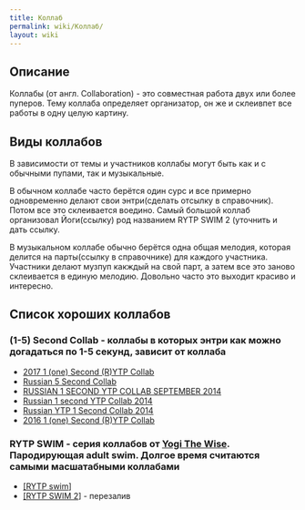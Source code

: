 ```yaml
---
title: Коллаб
permalink: wiki/Коллаб/
layout: wiki
---
```


## Описание

Коллабы (от англ. Collaboration) - это совместная работа двух или более
пуперов. Тему коллаба определяет организатор, он же и склеивпет все
работы в одну целую картину.

## Виды коллабов

В зависимости от темы и участников коллабы могут быть как и с обычными
пупами, так и музыкальные. 

В обычном коллабе часто берётся один сурс и все примерно одновременно
делают свои энтри(сделать отсылку в справочник). Потом все это
склеивается воедино. Самый большой коллаб организовал Йоги(ссылку) род
названием RYTP SWIM 2 (уточнить и дать ссылку. 

В музыкальном коллабе обычно берётся одна общая мелодия, которая делится
на парты(ссылку в справочнике) для каждого участника. Участники делают
музпуп какждый на свой парт, а затем все это заново склеивается в единую
мелодию. Довольно часто это выходит красиво и интересно.

## Список хороших коллабов

### (1-5) Second Collab - коллабы в которых энтри как можно догадаться по 1-5 секунд, зависит от коллаба

-   [2017 1 (one) Second (R)YTP
    Collab](https://www.youtube.com/watch?v=7I9Fx_eOUQA)
-   [Russian 5 Second
    Collab](https://www.youtube.com/watch?v=bKEdWX2sMq0)
-   [RUSSIAN 1 SECOND YTP COLLAB SEPTEMBER
    2014](https://www.youtube.com/watch?v=knIsBcE_Tdo)
-   [Russian 1 second YTP Collab
    2014](https://www.youtube.com/watch?v=ihaSkGOcsXQ)
-   [Russian YTP 1 Second Collab
    2014](https://www.youtube.com/watch?v=5xTuQHvIRtc)
-   [2016 1 (one) Second (R)YTP
    Collab](https://www.youtube.com/watch?v=ddYoWcuMfEo)

### RYTP SWIM - серия коллабов от [Yogi The Wise](/wiki/Yogi_The_Wise "wikilink"). Пародирующая adult swim. Долгое время считаются самыми масшатабными коллабами

-   [\[RYTP swim](https://www.youtube.com/watch?v=Mrm8ShN--Z4)\]
-   [\[RYTP SWIM 2](https://www.youtube.com/watch?v=BsuTEVw4BZ4)\] -
    перезалив
